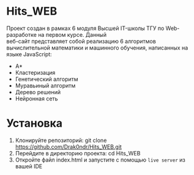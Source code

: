# Hits_WEB

Проект создан в рамках 6 модуля Высшей IT-школы ТГУ по Web-разработке на первом курсе. Данный <br>веб-сайт представляет собой реализацию 6 алгоритмов вычислительной математики и машинного обучения, написанных на языке JavaScript:
- A*
- Кластеризация
- Генетический алгоритм
- Муравьиный алгоритм
- Дерево решений
- Нейронная сеть


# Установка
1. Клонируйте репозиторий: git clone https://github.com/Drak0ndr/Hits_WEB.git
2. Перейдите в директорию проекта: cd Hits_WEB
3. Откройте файл index.html и запустите с помощью `live server` из вашей IDE